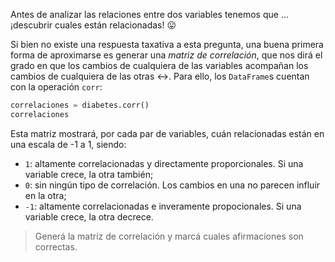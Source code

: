 Antes de analizar las relaciones entre dos variables tenemos que ... ¡descubrir cuales están relacionadas! 😛 

Si bien no existe una respuesta taxativa a esta pregunta, una buena primera forma de aproximarse es generar una _matriz de correlación_, que nos dirá el grado en que los cambios de cualquiera de las variables acompañan los cambios de cualquiera de las otras ↔️. Para ello, los `DataFrame`s cuentan con la operación `corr`:

```python
correlaciones = diabetes.corr()
correlaciones
```

Esta matriz mostrará, por cada par de variables, cuán relacionadas están en una escala de -1 a 1, siendo: 

* `1`: altamente correlacionadas y directamente proporcionales. Si una variable crece, la otra también;
* `0`: sin ningún tipo de correlación. Los cambios en una no parecen influir en la otra;
* `-1`: altamente correlacionadas e inveramente propocionales. Si una variable crece, la otra decrece.  

> Generá la matriz de correlación y marcá cuales afirmaciones son correctas.

